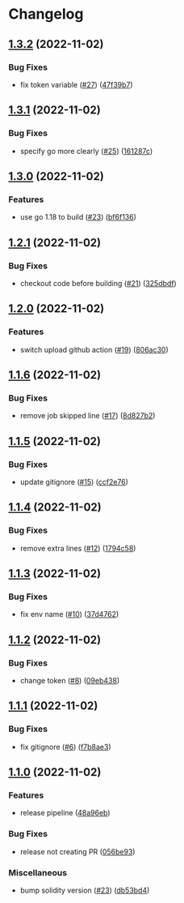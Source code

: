 # Changelog

## [1.3.2](https://github.com/mpetrun5/sygma-relayer/compare/v1.3.1...v1.3.2) (2022-11-02)


### Bug Fixes

* fix token variable ([#27](https://github.com/mpetrun5/sygma-relayer/issues/27)) ([47f39b7](https://github.com/mpetrun5/sygma-relayer/commit/47f39b706a8cb465cc60dc6535386f33a50ae9da))

## [1.3.1](https://github.com/mpetrun5/sygma-relayer/compare/v1.3.0...v1.3.1) (2022-11-02)


### Bug Fixes

* specify go more clearly ([#25](https://github.com/mpetrun5/sygma-relayer/issues/25)) ([161287c](https://github.com/mpetrun5/sygma-relayer/commit/161287ca4933472adf76926ad81896ec5753364a))

## [1.3.0](https://github.com/mpetrun5/sygma-relayer/compare/v1.2.1...v1.3.0) (2022-11-02)


### Features

* use go 1.18 to build ([#23](https://github.com/mpetrun5/sygma-relayer/issues/23)) ([bf6f136](https://github.com/mpetrun5/sygma-relayer/commit/bf6f1366a9428fe13c033cfbb3f4e9580011233a))

## [1.2.1](https://github.com/mpetrun5/sygma-relayer/compare/v1.2.0...v1.2.1) (2022-11-02)


### Bug Fixes

* checkout code before building ([#21](https://github.com/mpetrun5/sygma-relayer/issues/21)) ([325dbdf](https://github.com/mpetrun5/sygma-relayer/commit/325dbdff4338f0bb654e5adb15f1c9823522f397))

## [1.2.0](https://github.com/mpetrun5/sygma-relayer/compare/v1.1.6...v1.2.0) (2022-11-02)


### Features

* switch upload github action ([#19](https://github.com/mpetrun5/sygma-relayer/issues/19)) ([806ac30](https://github.com/mpetrun5/sygma-relayer/commit/806ac306c05e16bee83443c93b300dcc2fe1da14))

## [1.1.6](https://github.com/mpetrun5/sygma-relayer/compare/v1.1.5...v1.1.6) (2022-11-02)


### Bug Fixes

* remove job skipped line ([#17](https://github.com/mpetrun5/sygma-relayer/issues/17)) ([8d827b2](https://github.com/mpetrun5/sygma-relayer/commit/8d827b2cf7d67305f5beac5257450399c5907e31))

## [1.1.5](https://github.com/mpetrun5/sygma-relayer/compare/v1.1.4...v1.1.5) (2022-11-02)


### Bug Fixes

* update gitignore ([#15](https://github.com/mpetrun5/sygma-relayer/issues/15)) ([ccf2e76](https://github.com/mpetrun5/sygma-relayer/commit/ccf2e763f249c77faf876b7328d2af131ea440e5))

## [1.1.4](https://github.com/mpetrun5/sygma-relayer/compare/v1.1.3...v1.1.4) (2022-11-02)


### Bug Fixes

* remove extra lines ([#12](https://github.com/mpetrun5/sygma-relayer/issues/12)) ([1794c58](https://github.com/mpetrun5/sygma-relayer/commit/1794c581bd3f92865755b4c3a92b574e38617720))

## [1.1.3](https://github.com/mpetrun5/sygma-relayer/compare/v1.1.2...v1.1.3) (2022-11-02)


### Bug Fixes

* fix env name ([#10](https://github.com/mpetrun5/sygma-relayer/issues/10)) ([37d4762](https://github.com/mpetrun5/sygma-relayer/commit/37d4762d78c7f627ce7b42ae380a39e355c51079))

## [1.1.2](https://github.com/mpetrun5/sygma-relayer/compare/v1.1.1...v1.1.2) (2022-11-02)


### Bug Fixes

* change token ([#8](https://github.com/mpetrun5/sygma-relayer/issues/8)) ([09eb438](https://github.com/mpetrun5/sygma-relayer/commit/09eb4389ca197c6b9fd91482f902698335df9a05))

## [1.1.1](https://github.com/mpetrun5/sygma-relayer/compare/v1.1.0...v1.1.1) (2022-11-02)


### Bug Fixes

* fix gitignore ([#6](https://github.com/mpetrun5/sygma-relayer/issues/6)) ([f7b8ae3](https://github.com/mpetrun5/sygma-relayer/commit/f7b8ae34907ecf5b351d61972f2a3036cdca155a))

## [1.1.0](https://github.com/mpetrun5/sygma-relayer/compare/v1.0.0...v1.1.0) (2022-11-02)


### Features

* release pipeline ([48a96eb](https://github.com/mpetrun5/sygma-relayer/commit/48a96eb3994717482396bf2eac7b2b687abdb0bb))


### Bug Fixes

* release not creating PR ([056be93](https://github.com/mpetrun5/sygma-relayer/commit/056be93531a79a678fa61e872dbcc4738b37b023))


### Miscellaneous

* bump solidity version ([#23](https://github.com/mpetrun5/sygma-relayer/issues/23)) ([db53bd4](https://github.com/mpetrun5/sygma-relayer/commit/db53bd4a56dc1ffb9658d31e834a752396fcadae))
